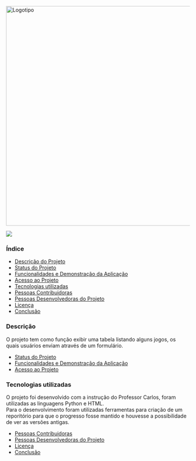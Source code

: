 <img align="center" width="600" left="400" src="https://user-images.githubusercontent.com/108819718/184456543-aa5c5a1a-14b4-41a4-a0e3-03a139ddbc86.png" alt="Logotipo">

<p align="left">
<img src="http://img.shields.io/static/v1?label=STATUS&message=%20CONCLUIDO&color=GREEN&style=for-the-badge"/>
</p>

<h3> Índice </h3>

* [Descrição do Projeto](#descrição-do-projeto)
* [Status do Projeto](#status-do-Projeto)
* [Funcionalidades e Demonstração da Aplicação](#funcionalidades-e-demonstração-da-aplicação)
* [Acesso ao Projeto](#acesso-ao-projeto)
* [Tecnologias utilizadas](#tecnologias-utilizadas)
* [Pessoas Contribuidoras](#pessoas-contribuidoras)
* [Pessoas Desenvolvedoras do Projeto](#pessoas-desenvolvedoras)
* [Licença](#licença)
* [Conclusão](#conclusão)

<h3> Descrição </h3>
<p> O projeto tem como função exibir uma tabela listando alguns jogos, os quais usuários enviam através de um formulário.</p>

* [Status do Projeto](#status-do-Projeto)<br>
* [Funcionalidades e Demonstração da Aplicação](#funcionalidades-e-demonstração-da-aplicação)
* [Acesso ao Projeto](#acesso-ao-projeto)
<h3> Tecnologias utilizadas </h3>
<p> O projeto foi desenvolvido com a instrução do Professor Carlos, foram utilizadas as linguagens Python e HTML.<br>Para o desenvolvimento foram utilizadas ferramentas para criação de um reporitório para que o progresso fosse mantido e houvesse a possibilidade de ver as versões antigas.</p> 

* [Pessoas Contribuidoras](#pessoas-contribuidoras)
* [Pessoas Desenvolvedoras do Projeto](#pessoas-desenvolvedoras)
* [Licença](#licença)
* [Conclusão](#conclusão)

